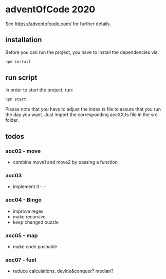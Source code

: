 # adventOfCode 2020

See https://adventofcode.com/ for further details.

## installation

Before you can run the project, you have to install the dependencies via:


```sh
npm install

```

## run script

In order to start the project, run:

```sh
npm start

```

Please note that you have to adjust the index.ts file to assure that you run the day you want. Just import the corresponding aocXX.ts file in the src folder.

## todos

### aoc02 - move
- combine move1 and move2 by passing a function

### aoc03
- implement it -.-

### aoc04 - Bingo
- improve regex
- make recursive
- keep changed puzzle

### aoc05 - map
- make code pushable

### aoc07 - fuel
- reduce calculations, devide&conquer? median?
